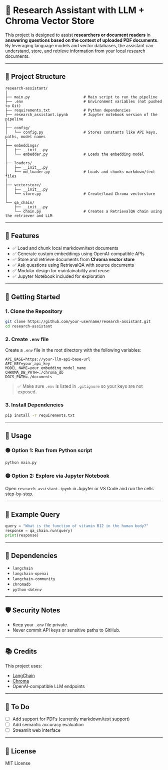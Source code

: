 
# 🧠 Research Assistant with LLM + Chroma Vector Store

This project is designed to assist **researchers or document readers** in **answering questions based on the context of uploaded PDF documents**. By leveraging language models and vector databases, the assistant can understand, store, and retrieve information from your local research documents.

---

## 📂 Project Structure

```
research-assistant/
│
├── main.py                        # Main script to run the pipeline
├── .env                           # Environment variables (not pushed to Git)
├── requirements.txt               # Python dependencies
├── research_assistant.ipynb       # Jupyter notebook version of the pipeline
│
├── config/
│   └── config.py                  # Stores constants like API keys, paths, model names
│
├── embeddings/
│   ├── __init__.py
│   └── embedder.py                # Loads the embedding model
│
├── loaders/
│   ├── __init__.py
│   └── md_loader.py               # Loads and chunks markdown/text files
│
├── vectorstore/
│   ├── __init__.py
│   └── store.py                   # Create/load Chroma vectorstore
│
└── qa_chain/
    ├── __init__.py
    └── chain.py                   # Creates a RetrievalQA chain using the retriever and LLM
```

---

## 🚀 Features

- ✅ Load and chunk local markdown/text documents
- ✅ Generate custom embeddings using OpenAI-compatible APIs
- ✅ Store and retrieve documents from **Chroma vector store**
- ✅ Ask questions using RetrievalQA with source documents
- ✅ Modular design for maintainability and reuse
- ✅ Jupyter Notebook included for exploration

---

## 🧪 Getting Started

### 1. Clone the Repository

```bash
git clone https://github.com/your-username/research-assistant.git
cd research-assistant
```

### 2. Create `.env` file

Create a `.env` file in the root directory with the following variables:

```
API_BASE=https://your-llm-api-base-url
API_KEY=your_api_key
MODEL_NAME=your_embedding_model_name
CHROMA_DB_PATH=./chroma_db
DOCS_PATH=./documents
```

> ✅ Make sure `.env` is listed in `.gitignore` so your keys are not exposed.

### 3. Install Dependencies

```bash
pip install -r requirements.txt
```

---

## 🧠 Usage

### 🟢 Option 1: Run from Python script

```bash
python main.py
```

### 🟡 Option 2: Explore via Jupyter Notebook

Open `research_assistant.ipynb` in Jupyter or VS Code and run the cells step-by-step.

---

## 🔎 Example Query

```python
query = "What is the function of vitamin B12 in the human body?"
response = qa_chain.run(query)
print(response)
```

---

## 📘 Dependencies

- `langchain`
- `langchain-openai`
- `langchain-community`
- `chromadb`
- `python-dotenv`

---

## 🛡️ Security Notes

- Keep your `.env` file private.
- Never commit API keys or sensitive paths to GitHub.

---

## 📚 Credits

This project uses:
- [LangChain](https://www.langchain.com/)
- [Chroma](https://www.trychroma.com/)
- OpenAI-compatible LLM endpoints

---

## 📌 To Do

- [ ] Add support for PDFs (currently markdown/text support)
- [ ] Add semantic accuracy evaluation
- [ ] Streamlit web interface

---

## 📄 License

MIT License
